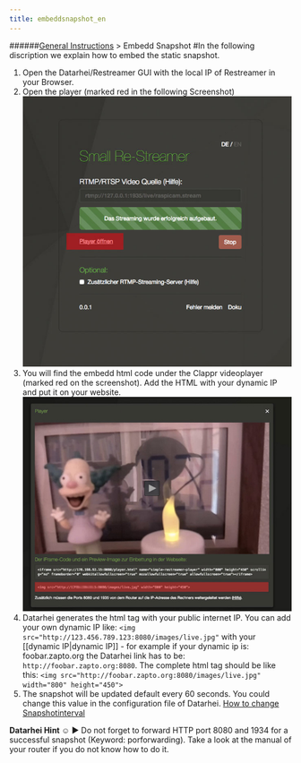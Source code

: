 ```yaml
---
title: embeddsnapshot_en
---
```

######[General Instructions](../restreamer/wiki/general_instructions_en.html) > Embedd Snapshot
#In the following discription we explain how to embed the static snapshot.

1. Open the Datarhei/Restreamer GUI with the local IP of Restreamer in your Browser.  
2. Open the player (marked red in the following Screenshot) ![Open your player in GUI](../img/screenshot_player.jpg)  
3. You will find the embedd html code under the Clappr videoplayer (marked red on the screenshot). Add the HTML with your dynamic IP and put it on your website.![Copy the code and embedd wherever you want](../img/screenshot_player_snapshot.jpg)  
4. Datarhei generates the html tag with your public internet IP. You can add your own dynamic IP like: `<img src="http://123.456.789.123:8080/images/live.jpg"` with your [[dynamic IP|dynamic IP]] - for example if your dynamic ip is: foobar.zapto.org the Datarhei link has to be: `http://foobar.zapto.org:8080`. The complete html tag should be like this: `<img src="http://foobar.zapto.org:8080/images/live.jpg" width="800" height="450">`   
5. The snapshot will be updated default every 60 seconds. You could change this value in the configuration file of Datarhei. [How to change Snapshotinterval](../restreamer/wiki/modifysnapshotinterval)

**Datarhei Hint ☺** ► Do not forget to forward HTTP port 8080 and 1934 for a successful snapshot (Keyword: porforwarding). Take a look at the manual of your router if you do not know how to do it.